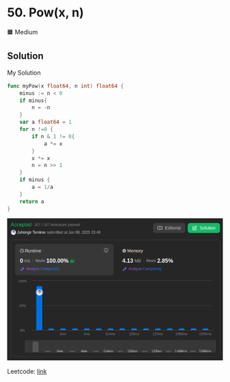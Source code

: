 # 50. Pow(x, n)

🟧 Medium

## Solution

My Solution

```go
func myPow(x float64, n int) float64 {
    minus := n < 0
    if minus{
        n = -n
    }
    var a float64 = 1
    for n !=0 {
        if n & 1 != 0{
            a *= x
        }
        x *= x
        n = n >> 1
    }
    if minus {
        a = 1/a
    }
    return a
}
```

![result](50.png)

Leetcode: [link](https://leetcode.com/problems/powx-n/description)
